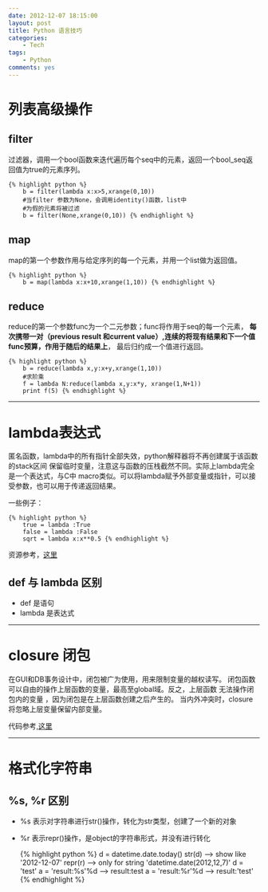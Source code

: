 ```yaml
---
date: 2012-12-07 18:15:00
layout: post
title: Python 语言技巧
categories:
    - Tech
tags: 
    - Python
comments: yes
---
```


# 列表高级操作

## filter

过滤器，调用一个bool函数来迭代遍历每个seq中的元素，返回一个bool_seq返回值为true的元素序列。

    {% highlight python %}
        b = filter(lambda x:x>5,xrange(0,10))
        #当filter 参数为None，会调用identity()函数，list中
        #为假的元素将被过滤
        b = filter(None,xrange(0,10)) {% endhighlight %}

## map

map的第一个参数作用与给定序列的每一个元素，并用一个list做为返回值。

    {% highlight python %}
        b = map(lambda x:x+10,xrange(1,10)) {% endhighlight %}
  
## reduce

reduce的第一个参数func为一个二元参数；func将作用于seq的每一个元素，
**每次携带一对（previous result 和current value）,连续的将现有结果和下一个值func预算，作用于随后的结果上**，
最后归约成一个值进行返回。

    {% highlight python %}
        b = reduce(lambda x,y:x+y,xrange(1,10))
        #求阶乘
        f = lambda N:reduce(lambda x,y:x*y, xrange(1,N+1))
        print f(5) {% endhighlight %}

------

# lambda表达式

匿名函数，lambda中的所有指针全部失效，python解释器将不再创建属于该函数的stack区间
保留临时变量，注意这与函数的压栈截然不同。实际上lambda完全是一个表达式，与C中
macro类似。可以将lambda赋予外部变量或指针，可以接受参数，也可以用于传递返回结果。

一些例子：

    {% highlight python %}
        true = lambda :True
        false = lambda :False
        sqrt = lambda x:x**0.5 {% endhighlight %}

资源参考，[这里](http://www.secnetix.de/olli/Python/lambda_functions.hawk)


## def 与 lambda 区别

  * def 是语句
  * lambda 是表达式

------

# closure 闭包

在GUI和DB事务设计中，闭包被广为使用，用来限制变量的越权读写。
闭包函数可以自由的操作上层函数的变量，最高至global域。反之，上层函数
无法操作闭包内的变量 ，因为闭包是在上层函数创建之后产生的。
当内外冲突时，closure将忽略上层变量保留内部变量。

代码参考,[这里](https://github.com/tianweidut/CookBook/blob/master/python/closuree.py)

------

# 格式化字符串

## %s, %r 区别

  * %s 表示对字符串进行str()操作，转化为str类型，创建了一个新的对象
  * %r 表示repr()操作，是object的字符串形式，并没有进行转化

    {% highlight python %}
        d = datetime.date.today()
        str(d) --> show like '2012-12-07'
        repr(r) --> only for string 'datetime.date(2012,12,7)'
        d = 'test'
        a = 'result:%s'%d --> result:test
        a = 'result:%r'%d --> result:'test' {% endhighlight %} 
